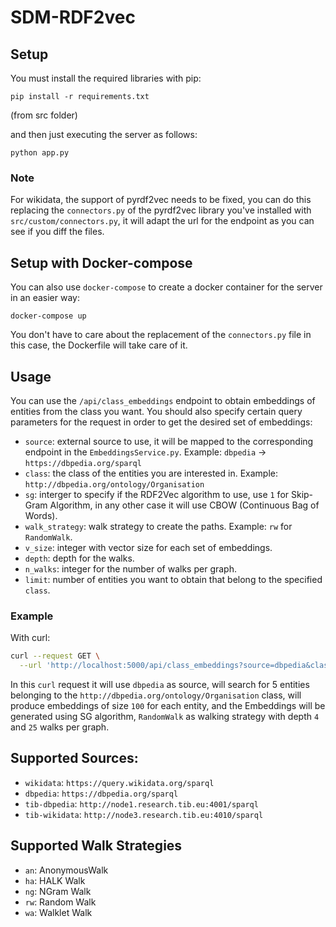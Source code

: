 # SDM-RDF2vec

## Setup

You must install the required libraries with pip:

`pip install -r requirements.txt`

(from src folder)

and then just executing the server as follows:

`python app.py`

### Note
For wikidata, the support of pyrdf2vec needs to be fixed, you can do this
replacing the `connectors.py` of the pyrdf2vec library you've installed
with `src/custom/connectors.py`, it will adapt the url for the endpoint
as you can see if you diff the files.

## Setup with Docker-compose

You can also use `docker-compose` to create a docker container for the 
server in an easier way:

`docker-compose up`

You don't have to care about the replacement of the `connectors.py` file
in this case, the Dockerfile will take care of it.

## Usage

You can use the `/api/class_embeddings` endpoint to obtain embeddings of 
entities from the class you want. You should also specify certain query 
parameters for the request in order to get the desired set of embeddings:

- `source`: external source to use, it will be mapped to the corresponding 
endpoint in the `EmbeddingsService.py`. Example: `dbpedia` -> `https://dbpedia.org/sparql`
- `class`: the class of the entities you are interested in. Example: `http://dbpedia.org/ontology/Organisation`
- `sg`: interger to specify if the RDF2Vec algorithm to use, use `1` for Skip-Gram Algorithm, in any
other case it will use CBOW (Continuous Bag of Words).
- `walk_strategy`: walk strategy to create the paths. Example: `rw` for `RandomWalk`.
- `v_size`: integer with vector size for each set of embeddings.
- `depth`: depth for the walks.
- `n_walks`: integer for the number of walks per graph.
- `limit`: number of entities you want to obtain that belong to the specified `class`.

### Example

With curl:
```bash
curl --request GET \
  --url 'http://localhost:5000/api/class_embeddings?source=dbpedia&class=http%3A%2F%2Fdbpedia.org%2Fontology%2FOrganisation&sg=1&walk_strategy=rw&depth=4&v_size=100&n_walks=25&limit=5'
```

In this `curl` request it will use `dbpedia` as source, will search for 5 entities belonging
to the `http://dbpedia.org/ontology/Organisation` class, will produce embeddings of size `100`
for each entity, and the Embeddings will be generated using SG algorithm, `RandomWalk` as 
walking strategy with depth `4` and `25` walks per graph.

## Supported Sources:

- `wikidata`: `https://query.wikidata.org/sparql`
- `dbpedia`: `https://dbpedia.org/sparql`
- `tib-dbpedia`: `http://node1.research.tib.eu:4001/sparql`
- `tib-wikidata`: `http://node3.research.tib.eu:4010/sparql`

## Supported Walk Strategies

- `an`: AnonymousWalk
- `ha`: HALK Walk
- `ng`: NGram Walk
- `rw`: Random Walk
- `wa`: Walklet Walk

